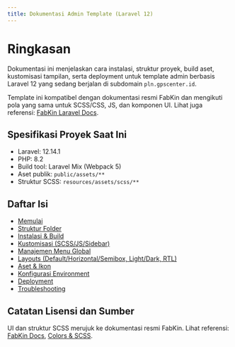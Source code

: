 ```yaml
---
title: Dokumentasi Admin Template (Laravel 12)
---
```


# Ringkasan

Dokumentasi ini menjelaskan cara instalasi, struktur proyek, build aset, kustomisasi tampilan, serta deployment untuk template admin berbasis Laravel 12 yang sedang berjalan di subdomain `pln.gpscenter.id`.

Template ini kompatibel dengan dokumentasi resmi FabKin dan mengikuti pola yang sama untuk SCSS/CSS, JS, dan komponen UI. Lihat juga referensi: [FabKin Laravel Docs](https://preview.pixeleyez.com/fabkin/docs/laravel/index.html).

## Spesifikasi Proyek Saat Ini
- Laravel: 12.14.1
- PHP: 8.2
- Build tool: Laravel Mix (Webpack 5)
- Aset publik: `public/assets/**`
- Struktur SCSS: `resources/assets/scss/**`

## Daftar Isi
- [Memulai](getting-started.md)
- [Struktur Folder](folder-structure.md)
- [Instalasi & Build](installation-build.md)
- [Kustomisasi (SCSS/JS/Sidebar)](customization.md)
- [Manajemen Menu Global](menu-management.md)
- [Layouts (Default/Horizontal/Semibox, Light/Dark, RTL)](layouts.md)
- [Aset & Ikon](assets.md)
- [Konfigurasi Environment](environment.md)
- [Deployment](deployment.md)
- [Troubleshooting](troubleshooting.md)

## Catatan Lisensi dan Sumber
UI dan struktur SCSS merujuk ke dokumentasi resmi FabKin. Lihat referensi: [FabKin Docs](https://preview.pixeleyez.com/fabkin/docs/laravel/index.html), [Colors & SCSS](https://preview.pixeleyez.com/fabkin/docs/laravel/colors-default.html#!).


